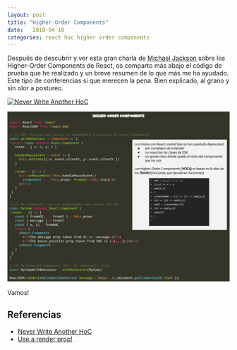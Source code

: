 ```yaml
---
layout: post
title: "Higher-Order Components"
date:   2018-04-10
categories: react hoc higher order components
---
```


Después de descubrir y ver esta gran charla de [Michael Jackson](https://github.com/mjackson) sobre los Higher-Order Components de React, os comparto más abajo el código de prueba que he realizado y un breve resumen de lo que más me ha ayudado. Este tipo de conferencias sí que merecen la pena. Bien explicado, al grano y sin olor a postureo.

[![Never Write Another HoC](https://img.youtube.com/vi/BcVAq3YFiuc/0.jpg)](https://youtu.be/BcVAq3YFiuc)

![Higher-Order Components](../images/higher-order-components.png)

Vamos!

## Referencias

* [Never Write Another HoC](https://youtu.be/BcVAq3YFiuc)
* [Use a render prop!](https://cdb.reacttraining.com/use-a-render-prop-50de598f11ce)